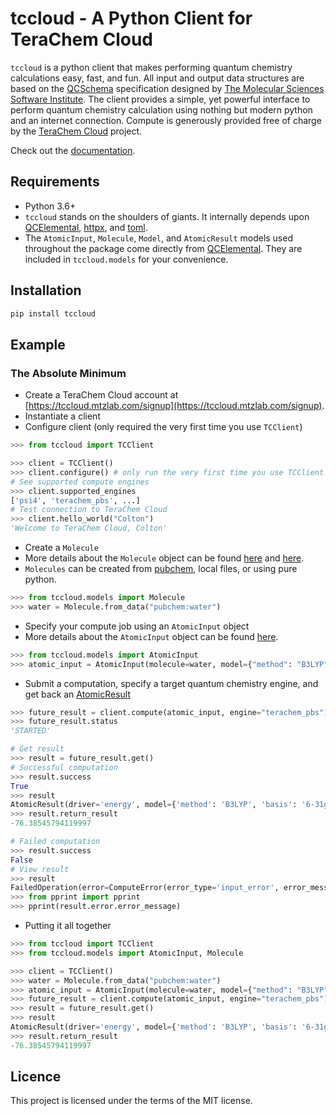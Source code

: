 # tccloud - A Python Client for TeraChem Cloud

`tccloud` is a python client that makes performing quantum chemistry calculations easy, fast, and fun. All input and output data structures are based on the [QCSchema](https://molssi-qc-schema.readthedocs.io/en/latest/index.html#) specification designed by [The Molecular Sciences Software Institute](https://molssi.org). The client provides a simple, yet powerful interface to perform quantum chemistry calculation using nothing but modern python and an internet connection. Compute is generously provided free of charge by the [TeraChem Cloud](https://tccloud.mtzlab.com) project.

Check out the [documentation](https://mtzgroup.github.io/tccloud/).

## Requirements

- Python 3.6+
- `tccloud` stands on the shoulders of giants. It internally depends upon [QCElemental](http://docs.qcarchive.molssi.org/projects/QCElemental/en/stable/), [httpx](https://www.python-httpx.org), and [toml](https://pypi.org/project/toml/).
- The `AtomicInput`, `Molecule`, `Model`, and `AtomicResult` models used throughout the package come directly from [QCElemental](http://docs.qcarchive.molssi.org/projects/QCElemental/en/stable/). They are included in `tccloud.models` for your convenience.

## Installation

```sh
pip install tccloud
```

## Example

### The Absolute Minimum

- Create a TeraChem Cloud account at [https://tccloud.mtzlab.com/signup](https://tccloud.mtzlab.com/signup).
- Instantiate a client
- Configure client (only required the very first time you use `TCClient`)

```python
>>> from tccloud import TCClient

>>> client = TCClient()
>>> client.configure() # only run the very first time you use TCClient
# See supported compute engines
>>> client.supported_engines
['psi4', 'terachem_pbs', ...]
# Test connection to TeraChem Cloud
>>> client.hello_world("Colton")
'Welcome to TeraChem Cloud, Colton'
```

- Create a `Molecule`
- More details about the `Molecule` object can be found [here](http://docs.qcarchive.molssi.org/en/latest/basic_examples/QCElemental.html#Molecule-Parsing-and-Models) and [here](http://docs.qcarchive.molssi.org/projects/QCElemental/en/stable/model_molecule.html).
- `Molecules` can be created from [pubchem](https://pubchem.ncbi.nlm.nih.gov), local files, or using pure python.

```python
>>> from tccloud.models import Molecule
>>> water = Molecule.from_data("pubchem:water")
```

- Specify your compute job using an `AtomicInput` object
- More details about the `AtomicInput` object can be found [here](http://docs.qcarchive.molssi.org/projects/QCElemental/en/stable/model_result.html).

```python
>>> from tccloud.models import AtomicInput
>>> atomic_input = AtomicInput(molecule=water, model={"method": "B3LYP", "basis": "6-31g"}, driver="energy")
```

- Submit a computation, specify a target quantum chemistry engine, and get back an [AtomicResult](http://docs.qcarchive.molssi.org/projects/QCElemental/en/stable/model_result.html)

```python
>>> future_result = client.compute(atomic_input, engine="terachem_pbs")
>>> future_result.status
'STARTED'

# Get result
>>> result = future_result.get()
# Successful computation
>>> result.success
True
>>> result
AtomicResult(driver='energy', model={'method': 'B3LYP', 'basis': '6-31g'}, molecule_hash='b6ec4fa')
>>> result.return_result
-76.38545794119997

# Failed computation
>>> result.success
False
# View result
>>> result
FailedOperation(error=ComputeError(error_type='input_error', error_message='QCEngine Input Error: Traceback (most recent call last):...'))
>>> from pprint import pprint
>>> pprint(result.error.error_message)
```

- Putting it all together

```python
>>> from tccloud import TCClient
>>> from tccloud.models import AtomicInput, Molecule

>>> client = TCClient()
>>> water = Molecule.from_data("pubchem:water")
>>> atomic_input = AtomicInput(molecule=water, model={"method": "B3LYP", "basis": "6-31g"}, driver="energy")
>>> future_result = client.compute(atomic_input, engine="terachem_pbs")
>>> result = future_result.get()
>>> result
AtomicResult(driver='energy', model={'method': 'B3LYP', 'basis': '6-31g'}, molecule_hash='b6ec4fa')
>>> result.return_result
-76.38545794119997
```

## Licence

This project is licensed under the terms of the MIT license.
